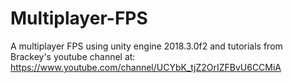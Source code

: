 # Multiplayer-FPS
A multiplayer FPS using unity engine 2018.3.0f2 and tutorials from Brackey's youtube channel at: https://www.youtube.com/channel/UCYbK_tjZ2OrIZFBvU6CCMiA
